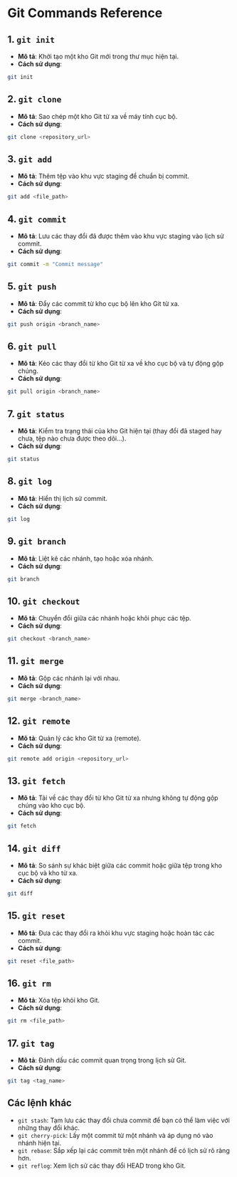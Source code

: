 
# Git Commands Reference

## 1. `git init`
- **Mô tả**: Khởi tạo một kho Git mới trong thư mục hiện tại.
- **Cách sử dụng**:
```bash
git init
```

## 2. `git clone`
- **Mô tả**: Sao chép một kho Git từ xa về máy tính cục bộ.
- **Cách sử dụng**:
```bash
git clone <repository_url>
```

## 3. `git add`
- **Mô tả**: Thêm tệp vào khu vực staging để chuẩn bị commit.
- **Cách sử dụng**:
```bash
git add <file_path>
```

## 4. `git commit`
- **Mô tả**: Lưu các thay đổi đã được thêm vào khu vực staging vào lịch sử commit.
- **Cách sử dụng**:
```bash
git commit -m "Commit message"
```

## 5. `git push`
- **Mô tả**: Đẩy các commit từ kho cục bộ lên kho Git từ xa.
- **Cách sử dụng**:
```bash
git push origin <branch_name>
```

## 6. `git pull`
- **Mô tả**: Kéo các thay đổi từ kho Git từ xa về kho cục bộ và tự động gộp chúng.
- **Cách sử dụng**:
```bash
git pull origin <branch_name>
```

## 7. `git status`
- **Mô tả**: Kiểm tra trạng thái của kho Git hiện tại (thay đổi đã staged hay chưa, tệp nào chưa được theo dõi...).
- **Cách sử dụng**:
```bash
git status
```

## 8. `git log`
- **Mô tả**: Hiển thị lịch sử commit.
- **Cách sử dụng**:
```bash
git log
```

## 9. `git branch`
- **Mô tả**: Liệt kê các nhánh, tạo hoặc xóa nhánh.
- **Cách sử dụng**:
```bash
git branch
```

## 10. `git checkout`
- **Mô tả**: Chuyển đổi giữa các nhánh hoặc khôi phục các tệp.
- **Cách sử dụng**:
```bash
git checkout <branch_name>
```

## 11. `git merge`
- **Mô tả**: Gộp các nhánh lại với nhau.
- **Cách sử dụng**:
```bash
git merge <branch_name>
```

## 12. `git remote`
- **Mô tả**: Quản lý các kho Git từ xa (remote).
- **Cách sử dụng**:
```bash
git remote add origin <repository_url>
```

## 13. `git fetch`
- **Mô tả**: Tải về các thay đổi từ kho Git từ xa nhưng không tự động gộp chúng vào kho cục bộ.
- **Cách sử dụng**:
```bash
git fetch
```

## 14. `git diff`
- **Mô tả**: So sánh sự khác biệt giữa các commit hoặc giữa tệp trong kho cục bộ và kho từ xa.
- **Cách sử dụng**:
```bash
git diff
```

## 15. `git reset`
- **Mô tả**: Đưa các thay đổi ra khỏi khu vực staging hoặc hoàn tác các commit.
- **Cách sử dụng**:
```bash
git reset <file_path>
```

## 16. `git rm`
- **Mô tả**: Xóa tệp khỏi kho Git.
- **Cách sử dụng**:
```bash
git rm <file_path>
```

## 17. `git tag`
- **Mô tả**: Đánh dấu các commit quan trọng trong lịch sử Git.
- **Cách sử dụng**:
```bash
git tag <tag_name>
```

## Các lệnh khác

- `git stash`: Tạm lưu các thay đổi chưa commit để bạn có thể làm việc với những thay đổi khác.
- `git cherry-pick`: Lấy một commit từ một nhánh và áp dụng nó vào nhánh hiện tại.
- `git rebase`: Sắp xếp lại các commit trên một nhánh để có lịch sử rõ ràng hơn.
- `git reflog`: Xem lịch sử các thay đổi HEAD trong kho Git.
